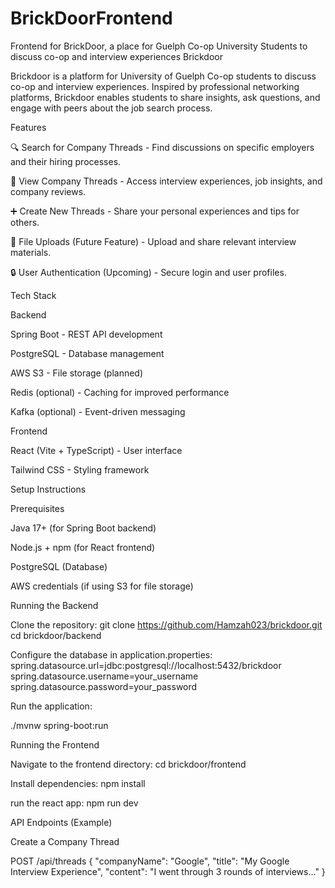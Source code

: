 # BrickDoorFrontend
Frontend for BrickDoor, a place for Guelph Co-op University Students to discuss co-op and interview experiences
Brickdoor

Brickdoor is a platform for University of Guelph Co-op students to discuss co-op and interview experiences. Inspired by professional networking platforms, Brickdoor enables students to share insights, ask questions, and engage with peers about the job search process.

Features

🔍 Search for Company Threads - Find discussions on specific employers and their hiring processes.

📝 View Company Threads - Access interview experiences, job insights, and company reviews.

➕ Create New Threads - Share your personal experiences and tips for others.

📂 File Uploads (Future Feature) - Upload and share relevant interview materials.

🔒 User Authentication (Upcoming) - Secure login and user profiles.

Tech Stack

Backend

Spring Boot - REST API development

PostgreSQL - Database management

AWS S3 - File storage (planned)

Redis (optional) - Caching for improved performance

Kafka (optional) - Event-driven messaging

Frontend

React (Vite + TypeScript) - User interface

Tailwind CSS - Styling framework

Setup Instructions

Prerequisites

Java 17+ (for Spring Boot backend)

Node.js + npm (for React frontend)

PostgreSQL (Database)

AWS credentials (if using S3 for file storage)


Running the Backend

Clone the repository:
git clone https://github.com/Hamzah023/brickdoor.git
cd brickdoor/backend

Configure the database in application.properties:
spring.datasource.url=jdbc:postgresql://localhost:5432/brickdoor
spring.datasource.username=your_username
spring.datasource.password=your_password

Run the application:

./mvnw spring-boot:run

Running the Frontend

Navigate to the frontend directory:
cd brickdoor/frontend

Install dependencies:
npm install

run the react app:
npm run dev


API Endpoints (Example)

Create a Company Thread

POST /api/threads
{
  "companyName": "Google",
  "title": "My Google Interview Experience",
  "content": "I went through 3 rounds of interviews..."
}
